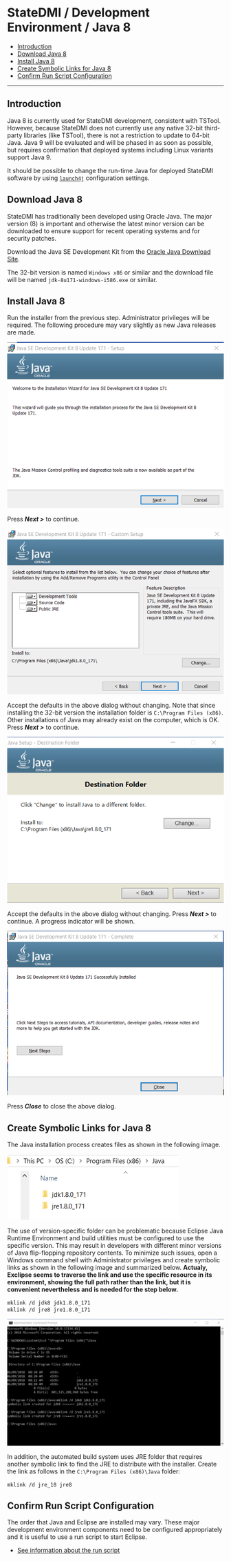 # StateDMI / Development Environment / Java 8 ##

* [Introduction](#introduction)
* [Download Java 8](#download-java-8)
* [Install Java 8](#install-java-8)
* [Create Symbolic Links for Java 8](#ceate-symbolic-links-for-java-8)
* [Confirm Run Script Configuration](#confirm-run-script-configuration)

------

## Introduction ##

Java 8 is currently used for StateDMI development, consistent with TSTool.
However, because StateDMI does not currently use any native 32-bit third-party libraries (like TSTool),
there is not a restriction to update to 64-bit Java.
Java 9 will be evaluated and will be phased in as soon as possible,
but requires confirmation that deployed systems including Linux variants support Java 9.

It should be possible to change the run-time Java for deployed StateDMI software by using
[`launch4j`](launch4j) configuration settings.

## Download Java 8 ##

StateDMI has traditionally been developed using Oracle Java.
The major version (8) is important and otherwise the latest minor version can be downloaded to ensure support
for recent operating systems and for security patches.

Download the Java SE Development Kit from the
[Oracle Java Download Site](http://www.oracle.com/technetwork/java/javase/downloads/jdk8-downloads-2133151.html).

The 32-bit version is named `Windows x86` or similar and the download file will be named `jdk-8u171-windows-i586.exe` or similar.

## Install Java 8 ##

Run the installer from the previous step.  Administrator privileges will be required.
The following procedure may vary slightly as new Java releases are made.

![java8-32-1](images/java8-32-1.png)

Press ***Next >*** to continue.

![java8-32-2](images/java8-32-2.png)

Accept the defaults in the above dialog without changing.
Note that since installing the 32-bit version the installation folder is `C:\Program Files (x86)`.
Other installations of Java may already exist on the computer, which is OK.
Press ***Next >*** to continue.

![java8-32-3](images/java8-32-3.png)

Accept the defaults in the above dialog without changing.
Press ***Next >*** to continue.  A progress indicator will be shown.

![java8-32-4](images/java8-32-4.png)

Press ***Close*** to close the above dialog.

## Create Symbolic Links for Java 8 ##

The Java installation process creates files as shown in the following image.

![java8-32-5](images/java8-32-5.png)

The use of version-specific folder can be problematic because Eclipse Java Runtime Environment and build utilities must
be configured to use the specific version.
This may result in developers with different minor versions of Java flip-flopping repository contents.
To minimize such issues, open a Windows command shell with Administrator privileges and create symbolic links as shown in the following image and
summarized below.
**Actualy, Exclipse seems to traverse the link and use the specific resource in its environment, showing the full path rather than the link,
but it is convenient nevertheless and is needed for the step below.**

```
mklink /d jdk8 jdk1.8.0_171
mklink /d jre8 jre1.8.0_171
```

![java8-32-6-link](images/java8-32-6-link.png)

In addition, the automated build system uses JRE folder that requires another symbolic link to find the JRE to distribute with the installer.
Create the link as follows in the `C:\Program Files (x86)\Java` folder:

```
mklink /d jre_18 jre8
```

## Confirm Run Script Configuration ##

The order that Java and Eclipse are installed may vary.
These major development environment components need to be configured appropriately and it is useful to use a run script to start Eclipse.

* [See information about the run script](eclipse#check-eclipse-run-scipt)
